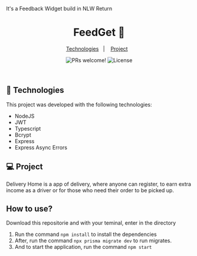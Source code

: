 It's a Feedback Widget build in NLW Return

<h1 align="center">
  FeedGet 🚚
</h1>

<p align="center">
  <a href="#-technologies">Technologies</a>&nbsp;&nbsp;&nbsp;|&nbsp;&nbsp;&nbsp;
  <a href="#-project">Project</a>&nbsp;&nbsp;&nbsp;
</p>

<p align="center">
 <img src="https://img.shields.io/static/v1?label=PRs&message=welcome&color=49AA26&labelColor=000000" alt="PRs welcome!" />

  <img alt="License" src="https://img.shields.io/static/v1?label=license&message=MIT&color=49AA26&labelColor=000000">
</p>

<br>

## 🚀 Technologies

This project was developed with the following technologies:

- NodeJS
- JWT
- Typescript
- Bcrypt
- Express
- Express Async Errors

## 💻 Project

Delivery Home is a app of delivery, where anyone can register, to earn extra income as a driver or for those who need their order to be picked up.

## How to use?

Download this repositorie and with your teminal, enter in the directory

1. Run the command `npm install` to install the dependencies
2. After, run the command `npx prisma migrate dev` to run migrates.
3. And to start the application, run the command `npm start`
